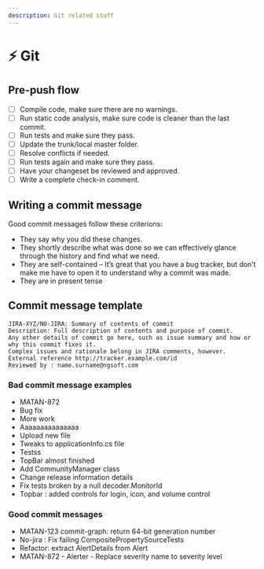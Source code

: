 ```yaml
---
description: Git related stuff
---
```


# ⚡ Git

## Pre-push flow

* [ ] Compile code, make sure there are no warnings.
* [ ] Run static code analysis, make sure code is cleaner than the last commit.
* [ ] Run tests and make sure they pass.
* [ ] Update the trunk/local master folder.
* [ ] Resolve conflicts if needed.
* [ ] Run tests again and make sure they pass.&#x20;
* [ ] Have your changeset be reviewed and approved.
* [ ] Write a complete check-in comment.

## Writing a commit message

Good commit messages follow these criterions:

* They say why you did these changes.
* They shortly describe what was done so we can effectively glance through the history and find what we need.
* They are self-contained – It’s great that you have a bug tracker, but don’t make me have to open it to understand why a commit was made.
* They are in present tense

## Commit message template

```
JIRA-XYZ/NO-JIRA: Summary of contents of commit
Description: Full description of contents and purpose of commit. 
Any other details of commit go here, such as issue summary and how or why this commit fixes it. 
Complex issues and rationale belong in JIRA comments, however. 
External reference http://tracker.example.com/id 
Reviewed by : name.surname@ngsoft.com 
```

### Bad commit message examples

* MATAN-872
* Bug fix
* More work
* Aaaaaaaaaaaaaaa
* Upload new file
* Tweaks to applicationInfo.cs file
* Testss
* TopBar almost finished
* Add CommunityManager class
* Change release information details
* Fix tests broken by a null decoder.MonitorId
* Topbar : added controls for login, icon, and volume control

### Good commit messages

* MATAN-123 commit-graph: return 64-bit generation number
* No-jira : Fix failing CompositePropertySourceTests
* Refactor: extract AlertDetails from Alert
* MATAN-872 - Alerter - Replace severity name to severity level
